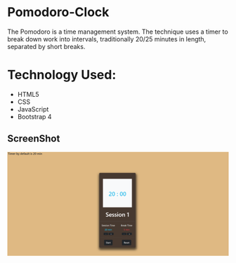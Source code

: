 # Pomodoro-Clock
The Pomodoro is a time management system. The technique uses a timer to break down work into intervals, traditionally 20/25 minutes in length, separated by short breaks. 

# Technology Used:
* HTML5
* CSS
* JavaScript
* Bootstrap 4

## ScreenShot
![pomo](pomo.png)
